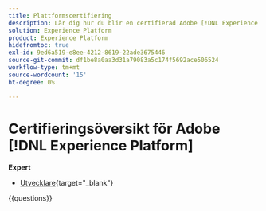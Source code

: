 ```yaml
---
title: Plattformscertifiering
description: Lär dig hur du blir en certifierad Adobe [!DNL Experience Platform] expert.
solution: Experience Platform
product: Experience Platform
hidefromtoc: true
exl-id: 9ed6a519-e8ee-4212-8619-22ade3675446
source-git-commit: df1be8a0aa3d31a79083a5c174f5692ace506524
workflow-type: tm+mt
source-wordcount: '15'
ht-degree: 0%

---
```


# Certifieringsöversikt för Adobe [!DNL Experience Platform]

**Expert**

* [Utvecklare](/help/certifications/aep/aep-e-foundations.md){target="_blank"} <!--AD0-E601-->

{{questions}}

